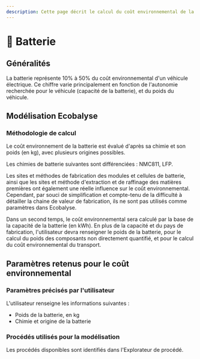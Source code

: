 ```yaml
---
description: Cette page décrit le calcul du coût environnemental de la batterie.
---
```


# 🔋 Batterie

## Généralités

La batterie représente 10% à 50% du coût environnemental d'un véhicule électrique. Ce chiffre varie principalement en fonction de l'autonomie recherchée pour le véhicule (capacité de la batterie), et du poids du véhicule.

## Modélisation Ecobalyse

### Méthodologie de calcul <a href="#methodologie-de-calcul" id="methodologie-de-calcul"></a>

Le coût environnement de la batterie est évalué d'après sa chimie et son poids (en kg), avec plusieurs origines possibles.

Les chimies de batterie suivantes sont différenciées : NMC811, LFP.

Les sites et méthodes de fabrication des modules et cellules de batterie, ainsi que les sites et méthode d'extraction et de raffinage des matières premières ont également une réelle influence sur le coût environnemental. \
Cependant, par souci de simplification et compte-tenu de la difficulté à détailler la chaine de valeur de fabrication, ils ne sont pas utilisés comme paramètres dans Ecobalyse.

Dans un second temps, le coût environnemental sera calculé par la base de la capacité de la batterie (en kWh). En plus de la capacité et du pays de fabrication, l'utilisateur devra renseigner le poids de la batterie, pour le calcul du poids des composants non directement quantifié, et pour le calcul du coût environnemental du transport.

## Paramètres retenus pour le coût environnemental

### Paramètres précisés par l'utilisateur

L'utilisateur renseigne les informations suivantes :&#x20;

* Poids de la batterie, en kg
* Chimie et origine de la batterie

### Procédés utilisés pour la modélisation

Les procédés disponibles sont identifiés dans l'Explorateur de procédé.
